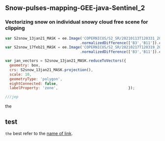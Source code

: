 ## Snow-pulses-mapping-GEE-java-Sentinel_2
### Vectorizing snow on individual snowy cloud free scene for clipping
```js
var S2snow_13jan21_MASK = ee.Image('COPERNICUS/S2_SR/20210113T120331_20210113T120325_T28RBS')
                                  .normalizedDifference(['B3','B11']).clip(box).gte(0.4) .selfMask();
var S2snow_17feb21_MASK = ee.Image('COPERNICUS/S2_SR/20210217T120319_20210217T120320_T28RBS')
                                  .normalizedDifference(['B3','B11']).clip(box).gte(0.4) .selfMask();

var jan_vectors = S2snow_13jan21_MASK.reduceToVectors({
  geometry: box,
  crs: S2snow_13jan21_MASK.projection(),
  scale: 10,
  geometryType: 'polygon',
  eightConnected: false,
  labelProperty: 'zone',                                });

///jep

```
the
## test
`the` best
 refer to the [name of link](https://eslint.org/docs/user-guide/configuring#specifying-processor).
